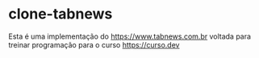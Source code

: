 # clone-tabnews

Esta é uma implementação do https://www.tabnews.com.br voltada para treinar programação para o curso https://curso.dev
